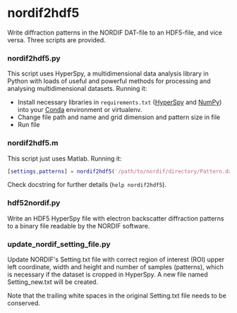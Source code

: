 # nordif2hdf5

Write diffraction patterns in the NORDIF DAT-file to an HDF5-file, and vice versa. Three scripts are provided.

### nordif2hdf5.py

This script uses HyperSpy, a multidimensional data analysis library in Python with loads of useful and powerful methods for processing and analysing multidimensional datasets. Running it:

  * Install necessary libraries in `requirements.txt` ([HyperSpy](https://github.com/hyperspy/hyperspy/) and [NumPy](http://www.numpy.org/)) into your [Conda](https://www.anaconda.com/download/) environment or virtualenv.
  * Change file path and name and grid dimension and pattern size in file
  * Run file

### nordif2hdf5.m

This script just uses Matlab. Running it:

```matlab
[settings,patterns] = nordif2hdf5('/path/to/nordif/directory/Pattern.dat');
```

Check docstring for further details (`help nordif2hdf5`).

### hdf52nordif.py

Write an HDF5 HyperSpy file with electron backscatter diffraction patterns to a binary file readable by the NORDIF software.


### update_nordif_setting_file.py

Update NORDIF's Setting.txt file with correct region of interest (ROI) upper left coordinate, width and height and number of samples (patterns), which is necessary if the dataset is cropped in HyperSpy. A new file named Setting_new.txt will be created.

Note that the trailing white spaces in the original Setting.txt file needs to be conserved.
